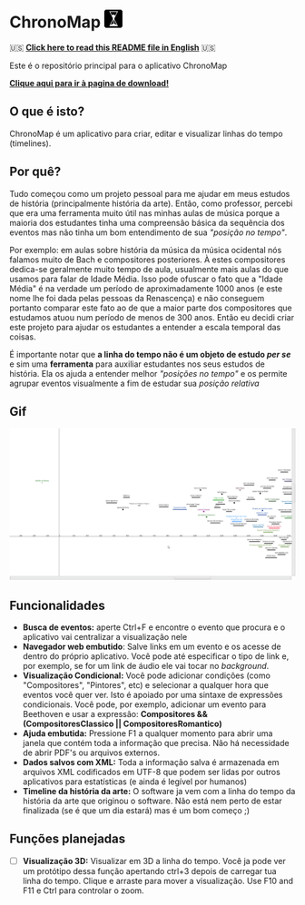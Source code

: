 # ChronoMap ![](https://github.com/HenriAugusto/ChronoMap/blob/master/Icons/ChronoMap%20Icon.png)

🇺🇸 [**Click here to read this README file in English**](https://github.com/HenriAugusto/ChronoMap/blob/master/README-en.md) 🇺🇸 

Este é o repositório principal para o aplicativo ChronoMap

[**Clique aqui para ir à pagina de download!**](https://github.com/HenriAugusto/ChronoMap/releases)

## O que é isto?

ChronoMap é um aplicativo para criar, editar e visualizar linhas do tempo (timelines).

## Por quê?

Tudo começou como um projeto pessoal para me ajudar em meus estudos de história (principalmente história da arte). Então, como professor, percebi que era uma ferramenta muito útil nas minhas aulas de música porque a maioria dos estudantes tinha uma compreensão básica da sequência dos eventos mas não tinha um bom entendimento de sua _"posição no tempo"_.

Por exemplo: em aulas sobre história da música da música ocidental nós falamos muito de Bach e compositores posteriores. À estes compositores dedica-se geralmente muito tempo de aula, usualmente mais aulas do que usamos para falar de Idade Média. Isso pode ofuscar o fato que a "Idade Média" é na verdade um período de aproximadamente 1000 anos (e este nome lhe foi dada pelas pessoas da Renascença) e não conseguem portanto comparar este fato ao de que a maior parte dos compositores que estudamos atuou num período de menos de 300 anos. Então eu decidi criar este projeto para ajudar os estudantes a entender a escala temporal das coisas.

É importante notar que **a linha do tempo não é um objeto de estudo _per se_** e sim uma **ferramenta** para auxiliar estudantes nos seus estudos de história. Ela os ajuda a entender melhor _"posições no tempo"_ e os permite agrupar eventos visualmente a fim de estudar sua _posição relativa_


## Gif
![Looks like your browser can't display this image](https://raw.githubusercontent.com/HenriAugusto/ChronoMap/master/Readme%20Images/ChronoMap%20v0.1.0%20gif.gif)

## Funcionalidades

* **Busca de eventos:** aperte Ctrl+F e encontre o evento que procura e o aplicativo vai centralizar a visualização nele
* **Navegador web embutido**: Salve links em um evento e os acesse de dentro do próprio aplicativo. Você pode até especificar o tipo de link e, por exemplo, se for um link de áudio ele vai tocar no _background_.
* **Visualização Condicional:** Você pode adicionar condições (como "Compositores", "Pintores", etc) e selecionar a qualquer hora que eventos você quer ver. Isto é apoiado por uma sintaxe de expressões condicionais. Você pode, por exemplo, adicionar um evento para Beethoven e usar a expressão: __Compositores && (CompositoresClassico || CompositoresRomantico)__
* **Ajuda embutida:** Pressione F1 a qualquer momento para abrir uma janela que contém toda a informação que precisa. Não há necessidade de abrir PDF's ou arquivos externos.
* **Dados salvos com XML:** Toda a informação salva é armazenada em arquivos XML codificados em UTF-8 que podem ser lidas por outros aplicativos para estatísticas (e ainda é legível por humanos)
* **Timeline da história da arte:** O software ja vem com a linha do tempo da história da arte que originou o software. Não está nem perto de estar finalizada (se é que um dia estará) mas é um bom começo ;)

## Funções planejadas

- [ ] **Visualização 3D:** Visualizar em 3D a linha do tempo. Você ja pode ver um protótipo dessa função apertando ctrl+3 depois de carregar tua linha do tempo. Clique e arraste para mover a visualização. Use F10 and F11 e Ctrl para controlar o zoom.
